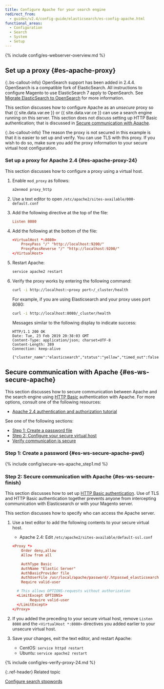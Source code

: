 ```yaml
---
title: Configure Apache for your search engine
redirect_from: 
  - guides/v2.4/config-guide/elasticsearch/es-config-apache.html
functional_areas:
  - Configuration
  - Search
  - System
  - Setup
---
```


{% include config/es-webserver-overview.md %}

## Set up a proxy {#es-apache-proxy}

{:.bs-callout-info}
OpenSearch support has been added in 2.4.4. OpenSearch is a compatible fork of ElasticSearch. All instructions to configure Magento to use ElasticSearch 7 apply to OpenSearch. See [Migrate ElasticSearch to OpenSearch]({{page.baseurl}}/install-gde/prereq/os-migration.html) for more information.

This section discusses how to configure Apache as an *unsecure* proxy so that {{ site.data.var.ee }} or {{ site.data.var.ce }} can use a search engine running on this server. This section does not discuss setting up HTTP Basic authentication; that is discussed in [Secure communication with Apache](#es-ws-secure-apache).

{:.bs-callout-info}
The reason the proxy is not secured in this example is that it is easier to set up and verify. You can use TLS with this proxy. If you wish to do so, make sure you add the proxy information to your secure virtual host configuration.

### Set up a proxy for Apache 2.4 {#es-apache-proxy-24}

This section discusses how to configure a proxy using a virtual host.

1. Enable `mod_proxy` as follows:

   ```bash
   a2enmod proxy_http
   ```

1. Use a text editor to open `/etc/apache2/sites-available/000-default.conf`
1. Add the following directive at the top of the file:

   ```conf
   Listen 8080
   ```

1. Add the following at the bottom of the file:

   ```conf
   <VirtualHost *:8080>
       ProxyPass "/" "http://localhost:9200/"
       ProxyPassReverse "/" "http://localhost:9200/"
   </VirtualHost>
   ```

1. Restart Apache:

   ```bash
   service apache2 restart
   ```

1. Verify the proxy works by entering the following command:

   ```bash
   curl -i http://localhost:<proxy port>/_cluster/health
   ```

   For example, if you are using Elasticsearch and your proxy uses port 8080:

   ```bash
   curl -i http://localhost:8080/_cluster/health
   ```

   Messages similar to the following display to indicate success:

   ```terminal
   HTTP/1.1 200 OK
   Date: Tue, 23 Feb 2019 20:38:03 GMT
   Content-Type: application/json; charset=UTF-8
   Content-Length: 389
   Connection: keep-alive

   {"cluster_name":"elasticsearch","status":"yellow","timed_out":false,"number_of_nodes":1,"number_of_data_nodes":1,"active_primary_shards":5,"active_shards":5,"relocating_shards":0,"initializing_shards":0,"unassigned_shards":5,"delayed_unassigned_shards":0,"number_of_pending_tasks":0,"number_of_in_flight_fetch":0,"task_max_waiting_in_queue_millis":0,"active_shards_percent_as_number":50.0}
   ```

## Secure communication with Apache {#es-ws-secure-apache}

This section discusses how to secure communication between Apache and the search engine using [HTTP Basic](http://tools.ietf.org/html/rfc2617) authentication with Apache. For more options, consult one of the following resources:

*  [Apache 2.4 authentication and authorization tutorial](http://httpd.apache.org/docs/2.4/howto/auth.html)

See one of the following sections:

*  [Step 1: Create a password file](#es-ws-secure-apache-pwd)
*  [Step 2: Configure your secure virtual host](#es-ws-secure-finish)
*  [Verify communication is secure](#es-ws-secure-verify)

### Step 1: Create a password {#es-ws-secure-apache-pwd}

{% include config/secure-ws-apache_step1.md %}

### Step 2: Secure communication with Apache {#es-ws-secure-finish}

This section discusses how to set up [HTTP Basic authentication](https://httpd.apache.org/docs/2.2/howto/auth.html). Use of TLS and HTTP Basic authentication together prevents anyone from intercepting communication with Elasticsearch or with your Magento server.

This section discusses how to specify who can access the Apache server.

1. Use a text editor to add the following contents to your secure virtual host.

   *  Apache 2.4: Edit `/etc/apache2/sites-available/default-ssl.conf`

   ```conf
   <Proxy *>
       Order deny,allow
       Allow from all

       AuthType Basic
       AuthName "Elastic Server"
       AuthBasicProvider file
       AuthUserFile /usr/local/apache/password/.htpasswd_elasticsearch
       Require valid-user

     # This allows OPTIONS-requests without authorization
     <LimitExcept OPTIONS>
           Require valid-user
     </LimitExcept>
   </Proxy>
   ```

1. If you added the preceding to your secure virtual host, remove `Listen 8080` and the `<VirtualHost *:8080>` directives you added earlier to your unsecure virtual host.

1. Save your changes, exit the text editor, and restart Apache:

   *  CentOS: `service httpd restart`
   *  Ubuntu: `service apache2 restart`

{% include config/es-verify-proxy-24.md %}

{:.ref-header}
Related topic

[Configure search stopwords]({{page.baseurl}}/config-guide/elasticsearch/es-config-stopwords.html)

